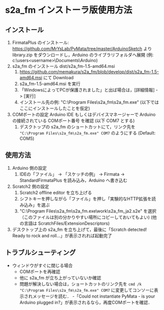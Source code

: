 # s2a_fm インストーラ版使用方法

## インストール

1. FirmataPlus のインストール: https://github.com/MrYsLab/PyMata/tree/master/ArduinoSketch より library.zip をダウンロードし，Arduino のライブラリフォルダへ展開 (例: c:\users\<username>\Documents\Arduino)
1. s2a_fm のインストール dist/s2a_fm-1.5-amd64.msi
    1. https://github.com/memakura/s2a_fm/blob/develop/dist/s2a_fm-1.5-amd64.msi にて Download
    1. s2a_fm-1.5-amd64.msi を実行
    1. 「WindowsによってPCが保護されました」と出ば場合は，[詳細情報] -> [実行]
    1. インストール先の例: "C:\Program Files\s2a_fm\s2a_fm.exe" (以下ではここにインストールしたことを仮定)
1. COMポートの設定
  Arduino IDE もしくはデバイスマネージャーで Arduino の接続されている COMポート番号 を確認 (以下 COM7 とする)
    1. デスクトップの s2a_fm のショートカットにて，リンク先を `"C:\Program Files\s2a_fm\s2a_fm.exe" COM7` のようにする (Default: COM5)

## 使用方法

1. Arduino 側の設定
    1. IDEの「ファイル」 -> 「スケッチの例」 -> Firmata -> StandardFirmataPlus を読み込み，Arduino へ書き込む
1. Scratch2 側の設定
    1. Scratch2 offline editor を立ち上げる
    1. シフトキーを押しながら「ファイル」を押し「実験的なHTTP拡張を読み込み」を選ぶ
    1. "C:\Program Files\s2a_fm\s2a_fm.exe\work\s2a_fm_ja2.s2e" を選択（このファイルは別の分かりやすい場所にコピーしておいてもよい) (他の言語は ScratchFiles/ExtensionDescriptors)
1. デスクトップ上の s2a_fm を立ち上げて，最後に「Scratch detected! Ready to rock and roll...」が表示されれば起動完了

## トラブルシューティング

- ウィンドウがすぐに閉じる場合
    - COMポートを再確認
    - 他に s2a_fm が立ち上がっていないか確認
    - 問題が解決しない場合は，ショートカットのリンク先を `cmd /k "C:\Program Files\s2a_fm\s2a_fm.exe" COM7` に変更してコンソーに表示されメッセージを読む．
    -「Could not instantiate PyMata - is your Arduino plugged in?」が表示されるなら，再度COMポートを確認．
 
 
